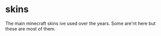 # skins

The main minecraft skins ive used over the years. 
Some are'nt here but these are most of them.
